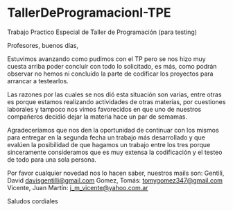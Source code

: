 # TallerDeProgramacionI-TPE
Trabajo Practico Especial de Taller de Programación (para testing)

Profesores, buenos días,

Estuvimos avanzando como pudimos con el TP pero se nos hizo muy cuesta arriba poder concluír con todo lo solicitado, es más,
como podrán observar no hemos ni concluído la parte de codificar los proyectos para arrancar a testearlos.

Las razones por las cuales se nos dió esta situación son varias, entre otras es porque estamos realizando actividades de otras
materias, por cuestiones laborales y tampoco nos vimos favorecidos en que uno de nuestros compañeros decidió dejar la materia hace un
par de semamas.

Agradeceríamos que nos den la oportunidad de continuar con los mismos para entregar en la segunda fecha un trabajo más desarrollado
y que evalúen la posibilidad de que hagamos un trabajo entre los tres porque sinceramente consideramos que es muy extensa la codificación 
y el testeo de todo para una sola persona.

Por favor cualquier novedad nos lo hacen saber, nuestros mails son:
Gentili, David          davisgentilli@gmail.com
Gomez, Tomás:           tomygomez347@gmail.com
Vicente, Juan Martín:   j_m_vicente@yahoo.com.ar

Saludos cordiales
